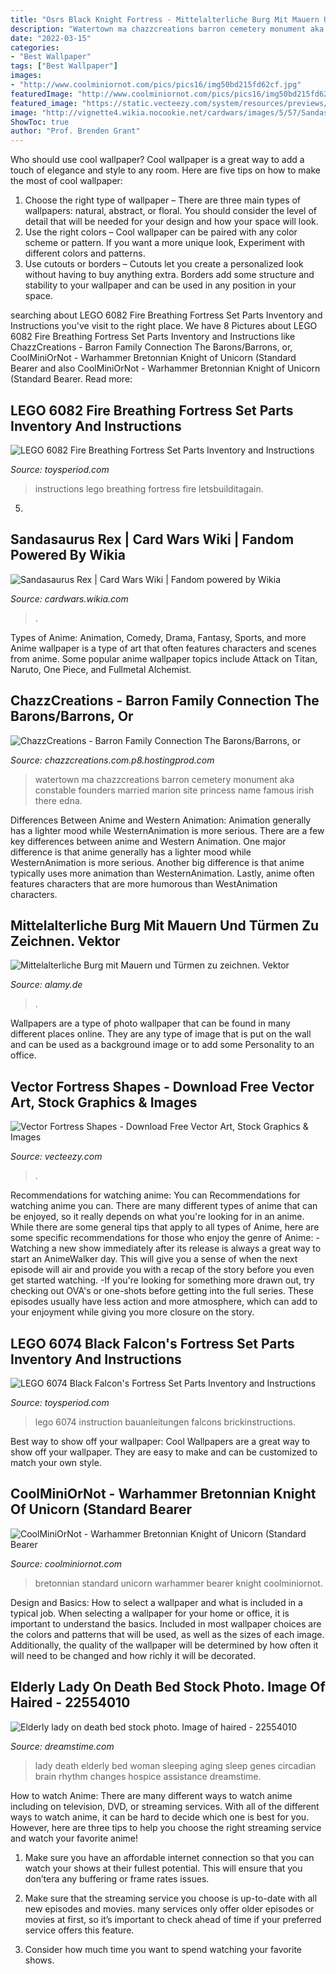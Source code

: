 ```yaml
---
title: "Osrs Black Knight Fortress - Mittelalterliche Burg Mit Mauern Und Türmen Zu Zeichnen. Vektor"
description: "Watertown ma chazzcreations barron cemetery monument aka constable founders married marion site princess name famous irish there edna"
date: "2022-03-15"
categories:
- "Best Wallpaper"
tags: ["Best Wallpaper"]
images:
- "http://www.coolminiornot.com/pics/pics16/img50bd215fd62cf.jpg"
featuredImage: "http://www.coolminiornot.com/pics/pics16/img50bd215fd62cf.jpg"
featured_image: "https://static.vecteezy.com/system/resources/previews/000/087/770/original/vector-fortress-shapes.jpg"
image: "http://vignette4.wikia.nocookie.net/cardwars/images/5/57/Sandasaurus_Rex.png/revision/latest?cb=20140706043826"
ShowToc: true
author: "Prof. Brenden Grant"
---
```



Who should use cool wallpaper?
Cool wallpaper is a great way to add a touch of elegance and style to any room. Here are five tips on how to make the most of cool wallpaper: 
1) Choose the right type of wallpaper – There are three main types of wallpapers: natural, abstract, or floral. You should consider the level of detail that will be needed for your design and how your space will look. 
2) Use the right colors – Cool wallpaper can be paired with any color scheme or pattern. If you want a more unique look, Experiment with different colors and patterns. 
3) Use cutouts or borders – Cutouts let you create a personalized look without having to buy anything extra. Borders add some structure and stability to your wallpaper and can be used in any position in your space.

	

		
searching about LEGO 6082 Fire Breathing Fortress Set Parts Inventory and Instructions you've visit to the right place. We have 8 Pictures about LEGO 6082 Fire Breathing Fortress Set Parts Inventory and Instructions like ChazzCreations - Barron Family Connection The Barons/Barrons, or, CoolMiniOrNot - Warhammer Bretonnian Knight of Unicorn (Standard Bearer and also CoolMiniOrNot - Warhammer Bretonnian Knight of Unicorn (Standard Bearer. Read more:
		
    
## LEGO 6082 Fire Breathing Fortress Set Parts Inventory And Instructions

<img loading=lazy src="https://www.toysperiod.com/img/cache/41/0x0/d4e4o5g414f4w5w5n4z5m44426a4k4l4y5v2w5o4g5g4l4y5w2031453v2v2w2u264o2e4u584n2s2l2p2.jpg" onerror="this.onerror=null;this.src='https://tse3.mm.bing.net/th?id=OIP.n_U4P2oufMgjrc7WjaCyZQHaKv&amp;pid=15.1';" alt="LEGO 6082 Fire Breathing Fortress Set Parts Inventory and Instructions">

_Source: toysperiod.com_

>instructions lego breathing fortress fire letsbuilditagain. 

	

5.

    
## Sandasaurus Rex | Card Wars Wiki | Fandom Powered By Wikia

<img loading=lazy src="http://vignette4.wikia.nocookie.net/cardwars/images/5/57/Sandasaurus_Rex.png/revision/latest?cb=20140706043826" onerror="this.onerror=null;this.src='https://tse4.mm.bing.net/th?id=OIP.FZDPZ4XTPAqAh1y1FMAWugHaKd&amp;pid=15.1';" alt="Sandasaurus Rex | Card Wars Wiki | Fandom powered by Wikia">

_Source: cardwars.wikia.com_

>. 

	

Types of Anime: Animation, Comedy, Drama, Fantasy, Sports, and more
Anime wallpaper is a type of art that often features characters and scenes from anime. Some popular anime wallpaper topics include Attack on Titan, Naruto, One Piece, and Fullmetal Alchemist.

    
## ChazzCreations - Barron Family Connection The Barons/Barrons, Or

<img loading=lazy src="http://chazzcreations.com.p8.hostingprod.com/yahoo_site_admin/assets/images/Watertown_Cemetery_2.111223408_std.jpg" onerror="this.onerror=null;this.src='https://tse4.mm.bing.net/th?id=OIP.Hyide5vQAf4n8_2mIQL_7gAAAA&amp;pid=15.1';" alt="ChazzCreations - Barron Family Connection The Barons/Barrons, or">

_Source: chazzcreations.com.p8.hostingprod.com_

>watertown ma chazzcreations barron cemetery monument aka constable founders married marion site princess name famous irish there edna. 

	

Differences Between Anime and Western Animation: Animation generally has a lighter mood while WesternAnimation is more serious.
There are a few key differences between anime and Western Animation. One major difference is that anime generally has a lighter mood while WesternAnimation is more serious. Another big difference is that anime typically uses more animation than WesternAnimation. Lastly, anime often features characters that are more humorous than WestAnimation characters.

    
## Mittelalterliche Burg Mit Mauern Und Türmen Zu Zeichnen. Vektor

<img loading=lazy src="https://c8.alamy.com/compde/j0kj3n/mittelalterliche-burg-mit-mauern-und-turmen-zu-zeichnen-vektor-illustration-j0kj3n.jpg" onerror="this.onerror=null;this.src='https://tse1.mm.bing.net/th?id=OIP.TJKQpZBKZBFzB_Tx0BypyQHaKA&amp;pid=15.1';" alt="Mittelalterliche Burg mit Mauern und Türmen zu zeichnen. Vektor">

_Source: alamy.de_

>. 

	



Wallpapers are a type of photo wallpaper that can be found in many different places online. They are any type of image that is put on the wall and can be used as a background image or to add some Personality to an office.

    
## Vector Fortress Shapes - Download Free Vector Art, Stock Graphics &amp; Images

<img loading=lazy src="https://static.vecteezy.com/system/resources/previews/000/087/770/original/vector-fortress-shapes.jpg" onerror="this.onerror=null;this.src='https://tse2.mm.bing.net/th?id=OIP.opL-ZpS19ShhrAplba1pVgHaFL&amp;pid=15.1';" alt="Vector Fortress Shapes - Download Free Vector Art, Stock Graphics &amp; Images">

_Source: vecteezy.com_

>. 

	

Recommendations for watching anime: You can
Recommendations for watching anime you can. There are many different types of anime that can be enjoyed, so it really depends on what you're looking for in an anime. While there are some general tips that apply to all types of Anime, here are some specific recommendations for those who enjoy the genre of Anime: 
-Watching a new show immediately after its release is always a great way to start an AnimeWalker day. This will give you a sense of when the next episode will air and provide you with a recap of the story before you even get started watching. 
-If you're looking for something more drawn out, try checking out OVA's or one-shots before getting into the full series. These episodes usually have less action and more atmosphere, which can add to your enjoyment while giving you more closure on the story.

    
## LEGO 6074 Black Falcon&#039;s Fortress Set Parts Inventory And Instructions

<img loading=lazy src="https://www.toysperiod.com/img/cache/c7/0x0/d4e4o5g414f4w5w5n4z5m44426a4k4l4y5v2a4u2c4z2u234x2v2z3j4l4f4s2u204q2.jpg" onerror="this.onerror=null;this.src='https://tse4.mm.bing.net/th?id=OIP.2WDmPnhmUFjhlIHIZyGKjQHaKe&amp;pid=15.1';" alt="LEGO 6074 Black Falcon&#039;s Fortress Set Parts Inventory and Instructions">

_Source: toysperiod.com_

>lego 6074 instruction bauanleitungen falcons brickinstructions. 

	

Best way to show off your wallpaper:
Cool Wallpapers are a great way to show off your wallpaper. They are easy to make and can be customized to match your own style.

    
## CoolMiniOrNot - Warhammer Bretonnian Knight Of Unicorn (Standard Bearer

<img loading=lazy src="http://www.coolminiornot.com/pics/pics16/img50bd215fd62cf.jpg" onerror="this.onerror=null;this.src='https://tse4.mm.bing.net/th?id=OIP.z0DE0OiffsxJH6XM1yIGuwHaJv&amp;pid=15.1';" alt="CoolMiniOrNot - Warhammer Bretonnian Knight of Unicorn (Standard Bearer">

_Source: coolminiornot.com_

>bretonnian standard unicorn warhammer bearer knight coolminiornot. 

	

Design and Basics: How to select a wallpaper and what is included in a typical job.
When selecting a wallpaper for your home or office, it is important to understand the basics. Included in most wallpaper choices are the colors and patterns that will be used, as well as the sizes of each image. Additionally, the quality of the wallpaper will be determined by how often it will need to be changed and how richly it will be decorated.

    
## Elderly Lady On Death Bed Stock Photo. Image Of Haired - 22554010

<img loading=lazy src="https://thumbs.dreamstime.com/b/elderly-lady-death-bed-22554010.jpg" onerror="this.onerror=null;this.src='https://tse4.mm.bing.net/th?id=OIP.93SlcCUzEuocvwbHybUodwHaE-&amp;pid=15.1';" alt="Elderly lady on death bed stock photo. Image of haired - 22554010">

_Source: dreamstime.com_

>lady death elderly bed woman sleeping aging sleep genes circadian brain rhythm changes hospice assistance dreamstime. 

	

How to watch Anime: There are many different ways to watch anime including on television, DVD, or streaming services.
With all of the different ways to watch anime, it can be hard to decide which one is best for you. However, here are three tips to help you choose the right streaming service and watch your favorite anime!
1. Make sure you have an affordable internet connection so that you can watch your shows at their fullest potential. This will ensure that you don’tera any buffering or frame rates issues.

2. Make sure that the streaming service you choose is up-to-date with all new episodes and movies. many services only offer older episodes or movies at first, so it’s important to check ahead of time if your preferred service offers this feature.

3. Consider how much time you want to spend watching your favorite shows.

